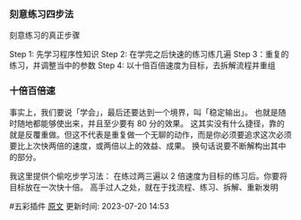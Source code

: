 

### 刻意练习四步法

刻意练习的真正步骤

Step 1: 先学习程序性知识
Step 2: 在学完之后快速的练习练几遍
Step 3：重复的练习，并调整当中的参数
Step 4: 以十倍百倍速度为目标，去拆解流程并重组

### 十倍百倍速
事实上，我们要说「学会」，最后还要达到一个境界，叫「稳定输出」。
也就是随时随地都能够使出来，并且至少要有 80 分的效果。
这其实没有什么捷径，靠的就是反覆重做。但这不代表是重复做一个无聊的动作，而是你必须要追求这次必须要比上次快两倍的速度，或两倍以上的效益、成果。
换句话说要不断解构出其中的部分。


我这里提供个偷吃步学习法：
在练过两三遍以 2 倍速度为目标的练习后。你要将目标放在一次快十倍。
高手过人之处，就在于找流程、练习、拆解、重新发明



 #五彩插件 [原文](https://github.com/xdite/learn-hack/blob/master/05.md)
更新时间: 2023-07-20 14:53